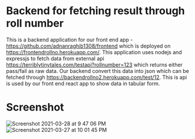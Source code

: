 # Backend for fetching result through roll number

This is a backend application for our front end app - https://github.com/adnanraghib1308/frontend which is deployed on https://frontendrollno.herokuapp.com/.
This application uses nodejs and expressjs to fetch data from external api https://terriblytinytales.com/testapi?rollnumber=123 which returns either pass/fail as raw data. Our backend convert this data into json which can be fetched through https://backendrollno2.herokuapp.com/test/12.
This is api is used by our front end react app to show data in tabular form.

# Screenshot

![Screenshot 2021-03-28 at 9 47 06 PM](https://user-images.githubusercontent.com/56679676/112759120-37cca600-900f-11eb-8d08-cf967e83a368.jpg)
![Screenshot 2021-03-27 at 10 01 45 PM](https://user-images.githubusercontent.com/56679676/112759123-39966980-900f-11eb-8ed0-a0fa273556cc.jpg)

